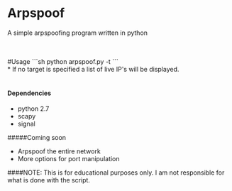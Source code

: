 Arpspoof
=========

A simple arpspoofing program written in python

<br>
<br>
#Usage
```sh
python arpspoof.py -t <target_ip>
```
<br>
* If no target is specified a list of live IP's will be displayed.
<br>
<br>

#### Dependencies
* python 2.7
* scapy
* signal


#####Coming soon
* Arpspoof the entire network
* More options for port manipulation



####NOTE:
This is for educational purposes only. I am not responsible for what is done with the script.